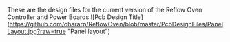These are the design files for the current version of the Reflow Oven Controller and Power Boards
![Pcb Design Title] (https://github.com/ohararp/ReflowOven/blob/master/PcbDesignFiles/PanelLayout.jpg?raw=true "Panel layout")

